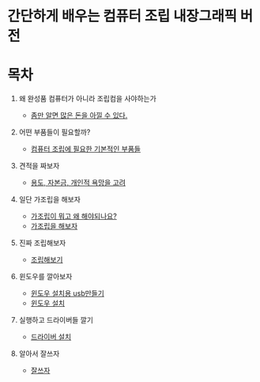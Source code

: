 간단하게 배우는 컴퓨터 조립 내장그래픽 버전
=======================
# 목차

1. 왜 완성품 컴퓨터가 아니라 조립컴을 사야하는가
   * [좀만 알면 많은 돈을 아낄 수 있다.](lecture/lecture1.md)

2. 어떤 부품들이 필요할까?
   * [컴퓨터 조립에 필요한 기본적인 부품들](lecture/lecture2.md)
   
3. 견적을 짜보자
   * [용도, 자본금, 개인적 욕망을 고려](lecture/lecture3.md)
   
4. 일단 가조립을 해보자 
   * [가조립이 뭐고 왜 해야되나요?](lecture/lecture4-1.md) 
   * [가조립을 해보자](lecture/lecture4-2.md) 
   
5. 진짜 조립해보자
   * [조립해보기](lecture/lecture5.md)  
   
6. 윈도우를 깔아보자
   * [윈도우 설치용 usb만들기](lecture/lecture6.md)  
   * [윈도우 설치](lecture/lecture6-1.md)  
  
7. 실행하고 드라이버들 깔기
   * [드라이버 설치](lecture/lecture7.md)
  
8. 알아서 잘쓰자 
   * [잘쓰자](lecture/lecture8.md)    
